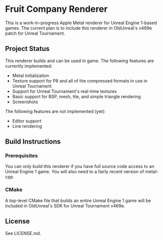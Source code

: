 # Fruit Company Renderer

This is a work-in-progress Apple Metal renderer for Unreal Engine 1-based games. The current plan is to include this renderer in OldUnreal's v469e patch for Unreal Tournament.

## Project Status

This renderer builds and can be used in game. The following features are currently implemented:

* Metal initialization
* Texture support for P8 and all of the compressed formats in use in Unreal Tournament
* Support for Unreal Tournament's real-time textures
* Basic support for BSP, mesh, tile, and simple triangle rendering
* Screenshots

The following features are not implemented (yet):

* Editor support
* Line rendering

## Build Instructions

### Prerequisites

You can only build this renderer if you have full source code access to an Unreal Engine 1 game. You will also need to a fairly recent version of metal-cpp.

### CMake

A top-level CMake file that builds an entire Unreal Engine 1 game will be included in OldUnreal's SDK for Unreal Tournament v469e.

## License

See LICENSE.md.